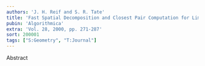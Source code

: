 ```yaml
---
authors: 'J. H. Reif and S. R. Tate'
title: 'Fast Spatial Decomposition and Closest Pair Computation for Limited Precision Input'
pubin: 'Algorithmica'
extra: 'Vol. 28, 2000, pp. 271-287'
sort: 200001
tags: ["S:Geometry", "T:Journal"]
---
```

Abstract
